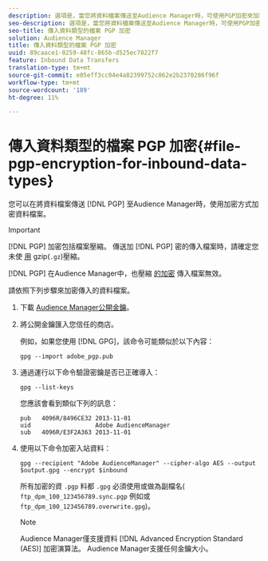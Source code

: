 ```yaml
---
description: 選項是，當您將資料檔案傳送至Audience Manager時，可使用PGP加密來加密資料檔案。
seo-description: 選項是，當您將資料檔案傳送至Audience Manager時，可使用PGP加密來加密資料檔案。
seo-title: 傳入資料類型的檔案 PGP 加密
solution: Audience Manager
title: 傳入資料類型的檔案 PGP 加密
uuid: 89caace1-0259-48fc-865b-d525ec7822f7
feature: Inbound Data Transfers
translation-type: tm+mt
source-git-commit: e05eff3cc04e4a82399752c862e2b2370286f96f
workflow-type: tm+mt
source-wordcount: '189'
ht-degree: 11%

---
```



# 傳入資料類型的檔案 PGP 加密{#file-pgp-encryption-for-inbound-data-types}

您可以在將資料檔案傳送 [!DNL PGP] 至Audience Manager時，使用加密方式加密資料檔案。

<!-- c_encryption.xml -->

>[!IMPORTANT]
>
>[!DNL PGP] 加密包括檔案壓縮。 傳送加 [!DNL PGP] 密的傳入檔案時，請確定您未使 [用](../../../integration/sending-audience-data/batch-data-transfer-explained/inbound-file-compression.md) gzip(`.gz`)壓縮。
>
>[!DNL PGP] 在Audience Manager中，也壓縮 [的加密](../../../integration/sending-audience-data/batch-data-transfer-explained/inbound-file-compression.md) 傳入檔案無效。

請依照下列步驟來加密傳入的資料檔案。

1. 下載 [Audience Manager公開金鑰](./assets/adobe_pgp.pub)。
2. 將公開金鑰匯入您信任的商店。

   例如，如果您使用 [!DNL GPG]，該命令可能類似於以下內容：

   `gpg --import adobe_pgp.pub`

3. 通過運行以下命令驗證密鑰是否已正確導入：

   `gpg --list-keys`

   您應該會看到類似下列的訊息：

   ```
   pub   4096R/8496CE32 2013-11-01
   uid                  Adobe AudienceManager
   sub   4096R/E3F2A363 2013-11-01
   ```

4. 使用以下命令加密入站資料：

   `gpg --recipient "Adobe AudienceManager" --cipher-algo AES --output $output.gpg --encrypt $inbound`

   所有加密的資 `.pgp` 料都 `.gpg` 必須使用或做為副檔名( `ftp_dpm_100_123456789.sync.pgp` 例如或 `ftp_dpm_100_123456789.overwrite.gpg`)。

   >[!NOTE]
   >
   >Audience Manager僅支援資料 [!DNL Advanced Encryption Standard (AES)] 加密演算法。 Audience Manager支援任何金鑰大小。
